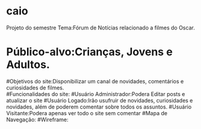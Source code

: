 # caio
Projeto do semestre  Tema:Fórum de Notícias relacionado a filmes do Oscar.
# Público-alvo:Crianças, Jovens e Adultos. 
#Objetivos do site:Disponibilizar um canal de novidades, comentários e curiosidades de filmes.  
#Funcionalidades do site: 
#Usuário Administrador:Podera Editar posts e atualizar o site 
#Usuário Logado:Irão usufruir de novidades, curiosidades e novidades, além de poderem comentar sobre todos os assuntos. 
#Usuário Visitante:Podera apenas ver todo o site sem comentar 
#Mapa de Navegação: 
#Wireframe:

